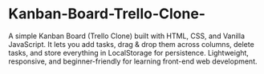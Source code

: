# Kanban-Board-Trello-Clone-
A simple Kanban Board (Trello Clone) built with HTML, CSS, and Vanilla JavaScript. It lets you add tasks, drag &amp; drop them across columns, delete tasks, and store everything in LocalStorage for persistence. Lightweight, responsive, and beginner-friendly for learning front-end web development.
